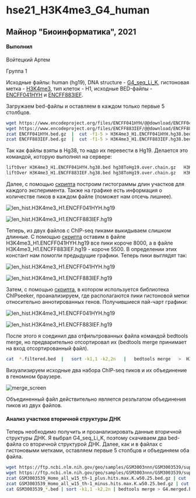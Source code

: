 # hse21_H3K4me3_G4_human

## Майнор "Биоинформатика", 2021

#### Выполнил

Войтецкий Артем

Группа 1

Исходные файлы: human (hg19), DNA structure - 
[G4_seq_Li_K](https://www.ncbi.nlm.nih.gov/geo/query/acc.cgi?acc=GSM3003539), 
гистоновая метка - [H3K4me3](https://www.encodeproject.org/chip-seq-matrix/?type=Experiment&replicates.library.biosample.donor.organism.scientific_name=Homo%20sapiens&assay_title=Histone%20ChIP-seq&assay_title=Mint-ChIP-seq&status=released),
тип клеток - Н1, исходные BED-файлы - 
[ENCFF041HYH](https://www.encodeproject.org/files/ENCFF041HYH/) 
и [ENCFF883IEF](https://www.encodeproject.org/files/ENCFF883IEF/).

Загружаем bed-файлы и оставляем в каждом только первые 5 столбцов. 
```bash
wget https://www.encodeproject.org/files/ENCFF041HYH/@@download/ENCFF041HYH.bed.gz
wget https://www.encodeproject.org/files/ENCFF883IEF/@@download/ENCFF883IEF.bed.gz
zcat ENCFF041HYH.bed.gz  |  cut -f1-5 > H3K4me3_H1.ENCFF041HYH.hg38.bed
zcat ENCFF883IEF.bed.gz  |  cut -f1-5 > H3K4me3_H1.ENCFF883IEF.hg38.bed
```

Так как файлы взяты в Hg38, то надо их перевести в Hg19. Делается это командой, которую выполнял на сервере:
```bash
liftOver H3K4me3_H1.ENCFF041HYH.hg38.bed hg38ToHg19.over.chain.gz   H3K4me3_H1.ENCFF041HYH.hg19.bed   H3K4me3_H1.ENCFF041HYH.unmapped.bed
liftOver H3K4me3_H1.ENCFF883IEF.hg38.bed hg38ToHg19.over.chain.gz   H3K4me3_H1.ENCFF883IEF.hg19.bed   H3K4me3_H1.ENCFF883IEF.unmapped.bed
```

Далее, с помощью [скрипта](https://github.com/MrARVO/hse21_H3K4me3_G4_human/blob/main/src/hist.r)
построим гистограммы длин участков для каждого эксперимента. 
Также на графике есть информация о количестве пиков в каждом файле (поможет нам отсечь лишнее).

![len_hist.H3K4me3_H1.ENCFF041HYH.hg19](https://github.com/MrARVO/hse21_H3K4me3_G4_human/blob/main/images/len_hist.H3K4me3_H1.ENCFF041HYH.hg19-1.png)

![len_hist.H3K4me3_H1.ENCFF883IEF.hg19](https://github.com/MrARVO/hse21_H3K4me3_G4_human/blob/main/images/len_hist.H3K4me3_H1.ENCFF883IEF.hg19-1.png)

Теперь, из двух файлов с ChIP-seq пиками выкидываем слишком длинные. 
С помощью [скрипта](https://github.com/MrARVO/hse21_H3K4me3_G4_human/blob/main/src/hist2.r)
оставим в файле H3K4me3_H1.ENCFF041HYH.hg19 все пики короче 8000, 
а в файле H3K4me3_H1.ENCFF883IEF.hg19 - короче 5500. В определении этих констант нам помогли предыдущие графики. 
Теперь пики выглядят так:

![len_hist.H3K4me3_H1.ENCFF041HYH.hg19](https://github.com/MrARVO/hse21_H3K4me3_G4_human/blob/main/images/len_hist.H3K4me3_H1.ENCFF041HYH.hg19.filtered-1.png)

![len_hist.H3K4me3_H1.ENCFF883IEF.hg19](https://github.com/MrARVO/hse21_H3K4me3_G4_human/blob/main/images/len_hist.H3K4me3_H1.ENCFF883IEF.hg19.filtered-1.png)

Затем, с помощью [скрипта](https://github.com/MrARVO/hse21_H3K4me3_G4_human/blob/main/src/pie.r),
в котором используется библиотека ChIPseeker, проанализируем, где располагаются пики 
гистоновой метки относительно аннотированных генов. 
Получившиеся пай-чарт графики:

![len_hist.H3K4me3_H1.ENCFF041HYH.hg19](https://github.com/MrARVO/hse21_H3K4me3_G4_human/blob/main/images/chip_seeker.H3K4me3_H1.ENCFF041HYH.hg19.filtered.plotAnnoPie.png)

![len_hist.H3K4me3_H1.ENCFF883IEF.hg19](https://github.com/MrARVO/hse21_H3K4me3_G4_human/blob/main/images/chip_seeker.H3K4me3_H1.ENCFF883IEF.hg19.filtered.plotAnnoPie.png)

После этого я соединил два отфильтрованных файла командой bedtools merge, но предварительно отсортировал их
(bedtools merge принимает на вход отсортированный файл).

```bash
cat  *.filtered.bed  |   sort -k1,1 -k2,2n   |   bedtools merge   >  H3K4me3_H1.merge.hg19.bed 
```

Визуализируем исходные два набора ChIP-seq пиков и их объединение в геномном браузере.

![merge_screen](https://github.com/MrARVO/hse21_H3K4me3_G4_human/blob/main/screens/merge_screen.PNG)

Объединенный файл действительно является резльтатом объединения пиков из двух файлов.

#### Анализ участков вторичной структуры ДНК

Теперь необходимо получить и проанализировать данные вторичной структуры ДНК. Я выбрал G4_seq_Li_K, поэтому скачиваем два bed-файла со вторичной структурой ДНК. Далее, как и в файлах с гистоновыми метками, оставляем первые 5 столбцов и объединяем оба файла.

```bash
wget https://ftp.ncbi.nlm.nih.gov/geo/samples/GSM3003nnn/GSM3003539/suppl/GSM3003539_Homo_all_w15_th-1_minus.hits.max.K.w50.25.bed.gz
wget https://ftp.ncbi.nlm.nih.gov/geo/samples/GSM3003nnn/GSM3003539/suppl/GSM3003539_Homo_all_w15_th-1_plus.hits.max.K.w50.25.bed.gz
zcat GSM3003539_Homo_all_w15_th-1_plus.hits.max.K.w50.25.bed.gz | cut -f1-5 > G4.plus.bed
zcat GSM3003539_Homo_all_w15_th-1_minus.hits.max.K.w50.25.bed.gz | cut -f1-5 > G4.minus.bed
cat GSM3003539_*.bed | sort -k1,1 -k2,2n | bedtools merge > G4.merged.bed 
```